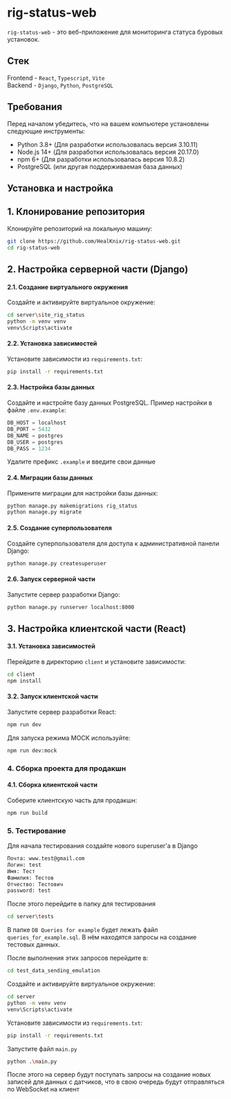 # rig-status-web

`rig-status-web` - это веб-приложение для мониторинга статуса буровых установок.

## Стек

Frontend - `React`, `Typescript`, `Vite`
<br>
Backend - `Django`, `Python`, `PostgreSQL`

## Требования

Перед началом убедитесь, что на вашем компьютере установлены следующие инструменты:

- Python 3.8+ (Для разработки использовалась версия 3.10.11)
- Node.js 14+ (Для разработки использовалась версия 20.17.0)
- npm 6+ (Для разработки использовалась версия 10.8.2)
- PostgreSQL (или другая поддерживаемая база данных)

## Установка и настройка

## 1. Клонирование репозитория

Клонируйте репозиторий на локальную машину:

```bash
git clone https://github.com/HealKnix/rig-status-web.git
cd rig-status-web
```

## 2. Настройка серверной части (Django)

#### 2.1. Создание виртуального окружения

Создайте и активируйте виртуальное окружение:

```bash
cd server\site_rig_status
python -m venv venv
venv\Scripts\activate
```

#### 2.2. Установка зависимостей

Установите зависимости из `requirements.txt`:

```bash
pip install -r requirements.txt
```

#### 2.3. Настройка базы данных

Создайте и настройте базу данных PostgreSQL. Пример настройки в файле `.env.example`:

```js
DB_HOST = localhost
DB_PORT = 5432
DB_NAME = postgres
DB_USER = postgres
DB_PASS = 1234
```

Удалите префикс `.example` и введите свои данные

#### 2.4. Миграции базы данных

Примените миграции для настройки базы данных:

```bash
python manage.py makemigrations rig_status
python manage.py migrate
```

#### 2.5. Создание суперпользователя

Создайте суперпользователя для доступа к административной панели Django:

```bash
python manage.py createsuperuser
```

#### 2.6. Запуск серверной части

Запустите сервер разработки Django:

```bash
python manage.py runserver localhost:8000
```

## 3. Настройка клиентской части (React)

#### 3.1. Установка зависимостей

Перейдите в директорию `client` и установите зависимости:

```bash
cd client
npm install
```

#### 3.2. Запуск клиентской части

Запустите сервер разработки React:

```bash
npm run dev
```

Для запуска режима MOCK используйте:

```bash
npm run dev:mock
```

### 4. Сборка проекта для продакшн

#### 4.1. Сборка клиентской части

Соберите клиентскую часть для продакшн:

```bash
npm run build
```

### 5. Тестирование

Для начала тестирования создайте нового superuser'а в Django

```bash
Почта: www.test@gmail.com
Логин: test
Имя: Тест
Фамилия: Тестов
Отчество: Тестович
password: test
```

После этого перейдите в папку для тестирования

```bash
cd server\tests
```

В папке `DB Queries for example` будет лежать файл `queries_for_example.sql`. В нём находятся запросы на создание тестовых данных.

После выполнения этих запросов перейдите в:

```bash
cd test_data_sending_emulation
```

Создайте и активируйте виртуальное окружение:

```bash
cd server
python -m venv venv
venv\Scripts\activate
```

Установите зависимости из `requirements.txt`:

```bash
pip install -r requirements.txt
```

Запустите файл `main.py`

```bash
python .\main.py
```

После этого на сервер будут поступать запросы на создание новых записей для данных с датчиков, что в свою очередь будут отправляться по WebSocket на клиент
